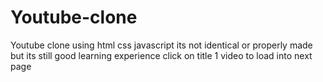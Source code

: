 # Youtube-clone
Youtube clone using html css javascript its not identical or properly made but its still good learning experience 
click on title 1 video to load into next page
